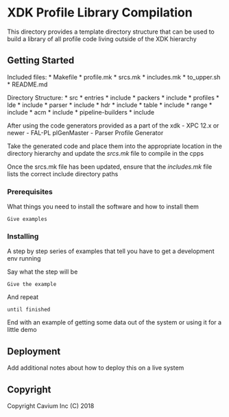 # XDK Profile Library Compilation

This directory provides a template directory structure that can be used to build a library of all profile code living outside of the XDK hierarchy

## Getting Started

Included files:
    * Makefile
    * profile.mk
    * srcs.mk
    * includes.mk
    * to\_upper.sh
    * README.md

Directory Structure:
    * src
        * entries
            * include
        * packers
            * include
        * profiles
            * lde
                * include
            * parser
                * include
            * hdr
                * include
            * table
                * include
            * range
                * include
            * acm
                * include
        * pipeline-builders
                * include
    
After using the code generators provided as a part of the xdk
    - XPC 12.x or newer
    - FAL-PL plGenMaster
    - Parser Profile Generator
    
Take the generated code and place them into the appropriate location in the directory hierarchy and update the _srcs.mk_ file to compile in the cpps

Once the srcs.mk file has been updated, ensure that the _includes.mk_ file lists the correct include directory paths




### Prerequisites

What things you need to install the software and how to install them

```
Give examples
```

### Installing

A step by step series of examples that tell you have to get a development env running

Say what the step will be

```
Give the example
```

And repeat

```
until finished
```

End with an example of getting some data out of the system or using it for a little demo

## Deployment

Add additional notes about how to deploy this on a live system

## Copyright

Copyright Cavium Inc (C) 2018